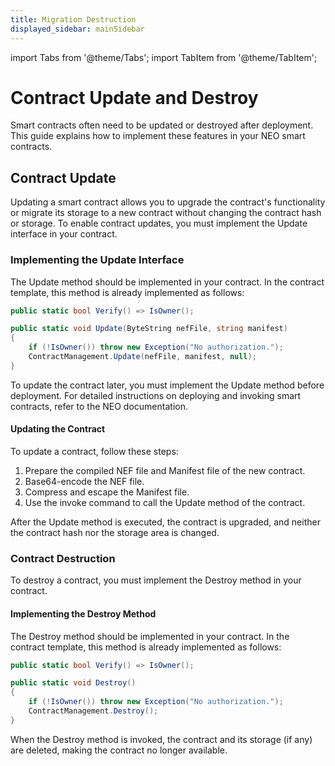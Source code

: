 ```yaml
---
title: Migration Destruction
displayed_sidebar: mainSidebar
---
```


import Tabs from '@theme/Tabs';
import TabItem from '@theme/TabItem';






# Contract Update and Destroy

Smart contracts often need to be updated or destroyed after deployment. This guide explains how to implement these features in your NEO smart contracts.

## Contract Update

Updating a smart contract allows you to upgrade the contract's functionality or migrate its storage to a new contract without changing the contract hash or storage. To enable contract updates, you must implement the Update interface in your contract.

### Implementing the Update Interface

The Update method should be implemented in your contract. In the contract template, this method is already implemented as follows:

```csharp
public static bool Verify() => IsOwner();

public static void Update(ByteString nefFile, string manifest)
{
    if (!IsOwner()) throw new Exception("No authorization.");
    ContractManagement.Update(nefFile, manifest, null);
}
```

To update the contract later, you must implement the Update method before deployment. For detailed instructions on deploying and invoking smart contracts, refer to the NEO documentation.

#### Updating the Contract

To update a contract, follow these steps:

1. Prepare the compiled NEF file and Manifest file of the new contract.
2. Base64-encode the NEF file.
3. Compress and escape the Manifest file.
4. Use the invoke command to call the Update method of the contract.

After the Update method is executed, the contract is upgraded, and neither the contract hash nor the storage area is changed.

### Contract Destruction

To destroy a contract, you must implement the Destroy method in your contract.

#### Implementing the Destroy Method

The Destroy method should be implemented in your contract. In the contract template, this method is already implemented as follows:

```csharp
public static bool Verify() => IsOwner();

public static void Destroy()
{
    if (!IsOwner()) throw new Exception("No authorization.");
    ContractManagement.Destroy();
}
```

When the Destroy method is invoked, the contract and its storage (if any) are deleted, making the contract no longer available.





















<br/>